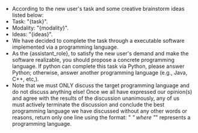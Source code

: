 - According to the new user's task and some creative brainstorm ideas listed below: 
- Task: "{task}".
- Modality: "{modality}".
- Ideas: "{ideas}".
- We have decided to complete the task through a executable software implemented via a programming language. 
- As the {assistant_role}, to satisfy the new user's demand and make the software realizable, you should propose a concrete programming language. If python can complete this task via Python, please answer Python; otherwise, answer another programming language (e.g., Java, C++, etc,).
- Note that we must ONLY discuss the target programming language and do not discuss anything else! Once we all have expressed our opinion(s) and agree with the results of the discussion unanimously, any of us must actively terminate the discussion and conclude the best programming language we have discussed without any other words or reasons, return only one line using the format: "<INFO> *" where "*" represents a programming language.